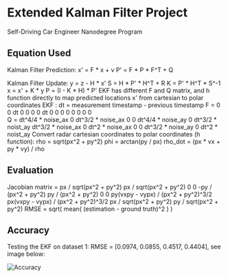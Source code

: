 # Extended Kalman Filter Project
Self-Driving Car Engineer Nanodegree Program

[//]: # (Image References)

[image1]: ./home/workspace/CarND-Extended-Kalman-Filter-Project/dataset1_accuracy.JPG "Accuracy"

## Equation Used
Kalman Filter Prediction: x' = F * x + v
						  P' = F * P * F^T + Q

Kalman Filter Update: y = z - H * x'
					  S = H * P' * H^T + R
                      K = P' * H^T * S^-1
                      x = x' + K * y
                      P = (I - K * H) * P'
EKF has different F and Q matrix, and h function directly to map predicted locations x' from cartesian to polar coordinates
EKF : dt = measurement timestamp - previous timestamp
	  F = 0 0 dt 0
	      0 0 0 dt
          0 0 0 0
          0 0 0 0   
      Q = dt^4/4 * noise_ax          0           dt^3/2 * noise_ax         0
                 0            dt^4/4 * noise_ay         0           dt^3/2 * noist_ay
          dt^3/2 * noise_ax          0             dt^2 * noise_ax         0
                 0            dt^3/2 * noise_ay         0             dt^2 * noist_ay
Convert radar cartesian coordinates to polar coordinates (h function):
		rho     = sqrt(px^2 + py^2)
        phi     = arctan(py / px)
        rho_dot = (px * vx + py * vy) / rho
        
## Evaluation
Jacobian matrix =          px / sqrt(px^2 + py^2)                px / sqrt(px^2 + py^2)   			 0     				    0
                              -py / (px^2 + py^2)                    py / (px^2 + py^2)              0         				0
                  py(vxpy - vypx) / (px^2 + py^2)^3/2   px(vxpy - vypx) / (px^2 + py^2)^3/2   px / sqrt(px^2 + py^2) py / sqrt(px^2 + py^2)
RMSE = sqrt( mean( (estimation - ground truth)^2 ) )

## Accuracy
Testing the EKF on dataset 1: RMSE = [0.0974, 0.0855, 0.4517, 0.4404], see image below:

![Accuracy][image1]
